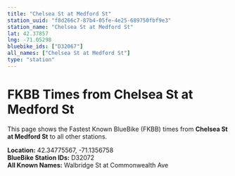 ```yaml
---
title: "Chelsea St at Medford St"
station_uuid: "f8d266c7-87b4-05fe-4e25-689750fbf9e3"
station_name: "Chelsea St at Medford St"
lat: 42.37857
lng: -71.05298
bluebike_ids: ["D32067"]
all_names: ["Chelsea St at Medford St"]
type: "station"
---
```


# FKBB Times from Chelsea St at Medford St

This page shows the Fastest Known BlueBike (FKBB) times from **Chelsea St at Medford St** to all other stations.

**Location:** 42.34775567, -71.1356758  
**BlueBike Station IDs:** D32072  
**All Known Names:** Walbridge St at Commonwealth Ave

